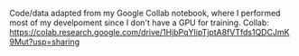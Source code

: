 Code/data adapted from my Google Collab notebook, where I performed most of my develpoment since I don't have a GPU for training.
Collab: https://colab.research.google.com/drive/1HjbPqYIipTjptA8fVTfds1QDCJmK9Mut?usp=sharing
